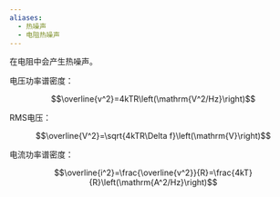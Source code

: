 ```yaml
---
aliases:
  - 热噪声
  - 电阻热噪声
---
```

在电阻中会产生热噪声。

电压功率谱密度：

$$\overline{v^2}=4kTR\left(\mathrm{V^2/Hz}\right)$$

RMS电压：

$$\overline{V^2}=\sqrt{4kTR\Delta f}\left(\mathrm{V}\right)$$

电流功率谱密度：

$$\overline{i^2}=\frac{\overline{v^2}}{R}=\frac{4kT}{R}\left(\mathrm{A^2/Hz}\right)$$
